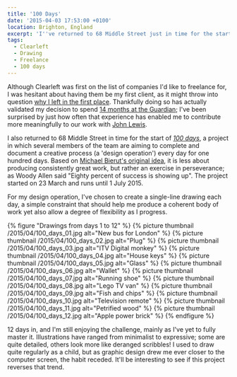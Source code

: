 ```yaml
---
title: '100 Days'
date: '2015-04-03 17:53:00 +0100'
location: Brighton, England
excerpt: 'I''ve returned to 68 Middle Street just in time for the start of _100 days_, a collaborative project where the aim is to complete a creative process every day for one hundred days.'
tags:
  - Clearleft
  - Drawing
  - Freelance
  - 100 days
---
```

Although Clearleft was first on the list of companies I'd like to freelance for, I was hesitant about having them be my first client, as it might throw into question [why I left in the first place][1]. Thankfully doing so has actually validated my decision to spend [14 months at the Guardian][2]; I've been surprised by just how often that experience has enabled me to contribute more meaningfully to our work with [John Lewis][3].

I also returned to 68 Middle Street in time for the start of [_100 days_][4], a project in which several members of the team are aiming to complete and document a creative process (a 'design operation') every day for one hundred days. Based on [Michael Bierut's original idea][5], it is less about producing consistently great work, but rather an exercise in perseverance; as Woody Allen said "Eighty percent of success is showing up". The project started on 23 March and runs until 1 July 2015.

For my design operation, I've chosen to create a single-line drawing each day, a simple constraint that should help me produce a coherent body of work yet also allow a degree of flexibility as I progress.

{% figure "Drawings from days 1 to 12" %}
{% picture thumbnail /2015/04/100_days_01.jpg alt="New bus for London" %}
{% picture thumbnail /2015/04/100_days_02.jpg alt="Plug" %}
{% picture thumbnail /2015/04/100_days_03.jpg alt="ITV Digital monkey" %}
{% picture thumbnail /2015/04/100_days_04.jpg alt="House keys" %}
{% picture thumbnail /2015/04/100_days_05.jpg alt="Glass" %}
{% picture thumbnail /2015/04/100_days_06.jpg alt="Wallet" %}
{% picture thumbnail /2015/04/100_days_07.jpg alt="Running shoe" %}
{% picture thumbnail /2015/04/100_days_08.jpg alt="Lego TV van" %}
{% picture thumbnail /2015/04/100_days_09.jpg alt="Fish and chips" %}
{% picture thumbnail /2015/04/100_days_10.jpg alt="Television remote" %}
{% picture thumbnail /2015/04/100_days_11.jpg alt="Petrified wood" %}
{% picture thumbnail /2015/04/100_days_12.jpg alt="Apple power brick" %}
{% endfigure %}

12 days in, and I'm still enjoying the challenge, mainly as I've yet to fully master it. Illustrations have ranged from minimalist to expressive; some are quite detailed, others look more like deranged scribbles! I used to draw quite regularly as a child, but as graphic design drew me ever closer to the computer screen, the habit receded. It'll be interesting to see if this project reverses that trend.

[1]: /2013/10/moving_in_moving_on
[2]: /2015/01/changing_gears
[3]: http://johnlewis.com
[4]: http://clearleft100days.tumblr.com
[5]: http://designobserver.com/feature/five-years-of-100-days/24678
